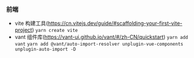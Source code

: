 ### 前端

- vite 构建工具(https://cn.vitejs.dev/guide/#scaffolding-your-first-vite-project) `yarn create vite`
- vant 组件库(https://vant-ui.github.io/vant/#/zh-CN/quickstart) `yarn add vant` `yarn add @vant/auto-import-resolver unplugin-vue-components unplugin-auto-import -D`
